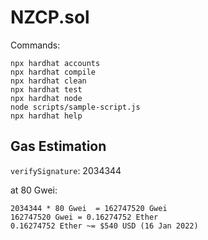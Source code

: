# NZCP.sol

Commands:

```shell
npx hardhat accounts
npx hardhat compile
npx hardhat clean
npx hardhat test
npx hardhat node
node scripts/sample-script.js
npx hardhat help
```

## Gas Estimation

`verifySignature`: 2034344

at 80 Gwei:

```
2034344 * 80 Gwei  = 162747520 Gwei
162747520 Gwei = 0.16274752 Ether
0.16274752 Ether ~= $540 USD (16 Jan 2022)
```
